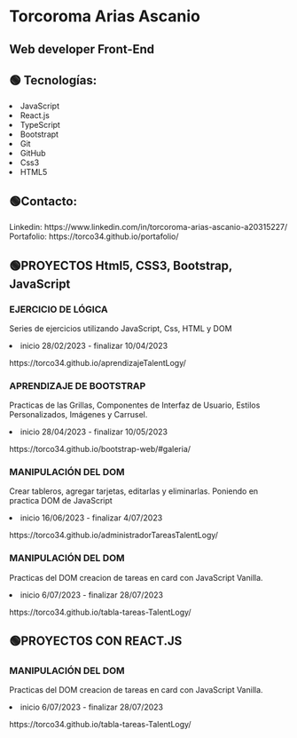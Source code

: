 <!DOCTYPE html>
<html lang="en">
<head>
    <meta charset="UTF-8">
    <meta http-equiv="X-UA-Compatible" content="IE=edge">
    <meta name="viewport" content="width=device-width, initial-scale=1.0">
</head>
<body>
    <div align="">
        <h1 > Torcoroma Arias Ascanio</h1>
        <h2>Web developer Front-End</h2>
        <h2>🟢 Tecnologías:</h2>
        <li class="btn-info">JavaScript</li>
        <li> React.js</li>
        <li>TypeScript</li>
        <li>Bootstrapt</li>
         <li>Git</li>
        <li>GitHub</li>
        <li>Css3</li>
        <li>HTML5</li>
        <h2> 🟢Contacto: </h2> 
       <p>Linkedin: https://www.linkedin.com/in/torcoroma-arias-ascanio-a20315227/ <br>
           Portafolio: https://torco34.github.io/portafolio/
       </p> 
        <h2> 🟢PROYECTOS Html5, CSS3, Bootstrap, JavaScript</h2>
         <h3> EJERCICIO DE LÓGICA </h3> 
        <p> Series de ejercicios utilizando JavaScript, Css, HTML y DOM </p>  
         <li>  inicio 28/02/2023 - finalizar 10/04/2023 </li>
       <p>https://torco34.github.io/aprendizajeTalentLogy/</p>
         
 <div>  
  <h3> APRENDIZAJE DE BOOTSTRAP </h3> 
        <p>Practicas de las Grillas, Componentes de Interfaz de Usuario, Estilos Personalizados, Imágenes y Carrusel.</p> 
        <li>inicio 28/04/2023 - finalizar 10/05/2023</li>
    <p>https://torco34.github.io/bootstrap-web/#galeria/</p>
</div>
<div>  
    <h3>MANIPULACIÓN DEL DOM</h3>
       <p>Crear tableros, agregar tarjetas, editarlas y eliminarlas. Poniendo en practica DOM de JavaScript</p> 
       <li>inicio 16/06/2023 - finalizar 4/07/2023</li>
      <p>https://torco34.github.io/administradorTareasTalentLogy/</p>
</div>
<div>  
    <h3>MANIPULACIÓN DEL DOM</h3>
       <p>Practicas del DOM creacion de tareas en card con JavaScript Vanilla.</p> 
       <li>inicio 6/07/2023 - finalizar 28/07/2023</li>
      <p> https://torco34.github.io/tabla-tareas-TalentLogy/</p>
</div>
        <h2> 🟢PROYECTOS CON REACT.JS</h2>
<div>  
    <h3>MANIPULACIÓN DEL DOM</h3>
       <p>Practicas del DOM creacion de tareas en card con JavaScript Vanilla.</p> 
       <li>inicio 6/07/2023 - finalizar 28/07/2023</li>
      <p> https://torco34.github.io/tabla-tareas-TalentLogy/</p>
</div>

</div>
</body>
</html>


